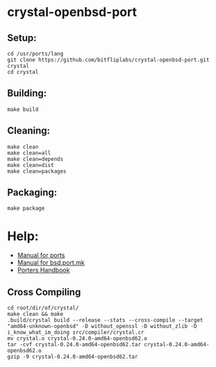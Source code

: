 # crystal-openbsd-port

## Setup:

```
cd /usr/ports/lang
git clone https://github.com/bitfliplabs/crystal-openbsd-port.git crystal
cd crystal
```

## Building:
```
make build
```

## Cleaning:
```
make clean
make clean=all
make clean=depends
make clean=dist
make clean=packages
```

## Packaging:
```
make package
```

# Help:

- [Manual for ports](https://man.openbsd.org/ports)
- [Manual for bsd.port.mk](https://man.openbsd.org/bsd.port.mk)
- [Porters Handbook](https://www.openbsd.org/faq/ports/index.html)


## Cross Compiling

```
cd root/dir/of/crystal/
make clean && make
.build/crystal build --release --stats --cross-compile --target "amd64-unknown-openbsd" -D without_openssl -D without_zlib -D i_know_what_im_doing src/compiler/crystal.cr
mv crystal.o crystal-0.24.0-amd64-openbsd62.o
tar -cvf crystal-0.24.0-amd64-openbsd62.tar crystal-0.24.0-amd64-openbsd62.o 
gzip -9 crystal-0.24.0-amd64-openbsd62.tar
```
